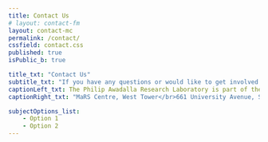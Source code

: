 ```yaml
---
title: Contact Us
# layout: contact-fm
layout: contact-mc
permalink: /contact/
cssfield: contact.css
published: true
isPublic_b: true

title_txt: "Contact Us"
subtitle_txt: "If you have any questions or would like to get involved with our lab, please send us a message below:"
captionLeft_txt: The Philip Awadalla Research Laboratory is part of the [Ontario Institute for Cancer Research in Toronto](https://oicr.on.ca/).
captionRight_txt: "MaRS Centre, West Tower</br>661 University Avenue, Suite 510</br>Toronto, Ontario</br>Canada</br>M5G 0A3"

subjectOptions_list:
    - Option 1
    - Option 2
---
```

